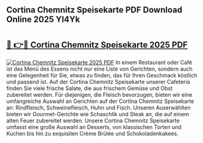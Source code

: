 ## Cortina Chemnitz Speisekarte PDF Download Online 2025 YI4Yk

# <h2><a href="http://gcd0v7y.nevu.top/?p=Cortina+Chemnitz+Speisekarte">🔗 👉🔴 Cortina Chemnitz Speisekarte 2025 PDF</a></h2>

[![Cortina Chemnitz Speisekarte 2025 PDF](https://i.imgur.com/dBaPXMq.png)](http://gcd0v7y.nevu.top/?p=Cortina+Chemnitz+Speisekarte)
In einem Restaurant oder Café ist das Menü des Essens nicht nur eine Liste von Gerichten, sondern auch eine Gelegenheit für Sie, etwas zu finden, das für Ihren Geschmack köstlich und passend ist. Auf der Cortina Chemnitz Speisekarte unserer Cafeteria finden Sie viele frische Salate, die aus frischem Gemüse und Obst zubereitet werden. Für diejenigen, die Fleisch bevorzugen, bieten wir eine umfangreiche Auswahl an Gerichten auf der Cortina Chemnitz Speisekarte an: Rindfleisch, Schweinefleisch, Huhn und Fisch. Unseren Auserwählten bieten wir Gourmet-Gerichte wie Schaschlik und Steak an, die auf einem alten Feuer zubereitet werden. Unsere Cortina Chemnitz Speisekarte umfasst eine große Auswahl an Desserts, von klassischen Torten und Kuchen bis hin zu exquisiten Crème Brûlée und Schokoladenkakees.
